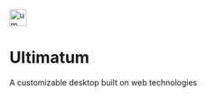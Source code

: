 <img alt="um" src="https://github.com/user-attachments/assets/eb495b69-eed6-4a3f-be87-c04138a93549" width="30">

<h1>Ultimatum</h1>
A customizable desktop built on web technologies

